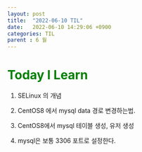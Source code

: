 ```yaml
---
layout: post
title:  "2022-06-10 TIL"
date:   2022-06-10 14:29:06 +0900
categories: TIL
parent : 6 월 
---
```

<span style="color:green">Today I Learn </span>
============================================

1. SELinux 의 개념

2. CentOS8 에서 mysql data 경로 변경하는법.

3. CentOS8에서 mysql 테이블 생성, 유저 생성

4. mysql은 보통 3306 포트로 설정한다.